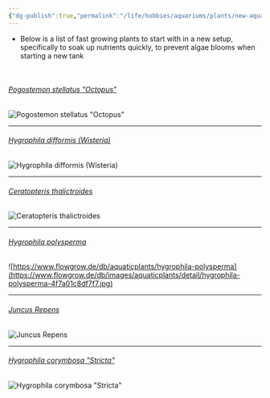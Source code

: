 ```yaml
---
{"dg-publish":true,"permalink":"/life/hobbies/aquariums/plants/new-aquarium-starting-plants/","created":"2024-07-15T22:23:17.200+02:00","updated":"2024-07-16T19:42:10.231+02:00"}
---
```


- Below is a list of fast growing plants to start with in a new setup, specifically to soak up nutrients quickly, to prevent algae blooms when starting a new tank

<br>

###### [Pogostemon stellatus "Octopus"](https://www.flowgrow.de/db/aquaticplants/pogostemon-stellatus)
![Pogostemon stellatus "Octopus"](https://www.flowgrow.de/db/images/aquaticplants/detail/pogostemon-stellatus-4f7a012e1a76d.jpg)

---

###### [Hygrophila difformis (Wisteria)](https://www.flowgrow.de/db/aquaticplants/hygrophila-difformis)
![Hygrophila difformis (Wisteria)](https://www.flowgrow.de/db/images/aquaticplants/detail/hygrophila-difformis-4f7a01c851ef7.jpg)

---

###### [Ceratopteris thalictroides](https://www.flowgrow.de/db/aquaticplants/ceratopteris-thalictroides)
![Ceratopteris thalictroides](https://www.flowgrow.de/db/images/aquaticplants/detail/ceratopteris-thalictroides-4f7a01565aa3f.jpg)

---

###### [Hygrophila polysperma](https://www.flowgrow.de/db/aquaticplants/hygrophila-polysperma)
![https://www.flowgrow.de/db/aquaticplants/hygrophila-polysperma](https://www.flowgrow.de/db/images/aquaticplants/detail/hygrophila-polysperma-4f7a01c8df7f7.jpg)

---

###### [Juncus Repens](https://www.flowgrow.de/db/aquaticplants/juncus-repens)
![Juncus Repens](https://www.flowgrow.de/db/images/aquaticplants/detail/juncus-repens-4f7a0143ddba9.jpg)

---

###### [Hygrophila corymbosa "Stricta"](https://www.aquaticplants.co.za/product-page/hygrophila-corymbosa-stricta)
![Hygrophila corymbosa "Stricta"](https://static.wixstatic.com/media/3eb7e9_dcde73e6b25d4665b3f65595641b89bf~mv2.jpg/v1/fill/w_500,h_500,al_c,q_80,enc_auto/3eb7e9_dcde73e6b25d4665b3f65595641b89bf~mv2.jpg)